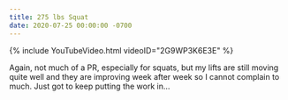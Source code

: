 ```yaml
---
title: 275 lbs Squat
date: 2020-07-25 00:00:00 -0700
---
```


{% include YouTubeVideo.html videoID="2G9WP3K6E3E" %}

Again, not much of a PR, especially for squats, but my lifts are still moving quite well and they are improving week after week so I cannot complain to much. Just got to keep putting the work in...
